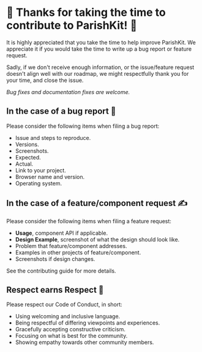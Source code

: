 # 🎉 Thanks for taking the time to contribute to ParishKit! 🎉

It is highly appreciated that you take the time to help improve ParishKit.
We appreciate it if you would take the time to write up a bug report or feature request.

Sadly, if we don't receive enough information, or the issue/feature request doesn't
align well with our roadmap, we might respectfully
thank you for your time, and close the issue.

_Bug fixes and documentation fixes are welcome._

## In the case of a bug report 🐞

Please consider the following items when filing a bug report:

* Issue and steps to reproduce.
* Versions.
* Screenshots.
* Expected.
* Actual.
* Link to your project.
* Browser name and version.
* Operating system.

## In the case of a feature/component request ✍️

Please consider the following items when filing a feature request:

* **Usage**, component API if applicable.
* **Design Example**, screenshot of what the design should look like.
* Problem that feature/component addresses.
* Examples in other projects of feature/component.
* Screenshots if design changes.

See the contributing guide for more details.

## Respect earns Respect 👏

Please respect our Code of Conduct, in short:

* Using welcoming and inclusive language.
* Being respectful of differing viewpoints and experiences.
* Gracefully accepting constructive criticism.
* Focusing on what is best for the community.
* Showing empathy towards other community members.
